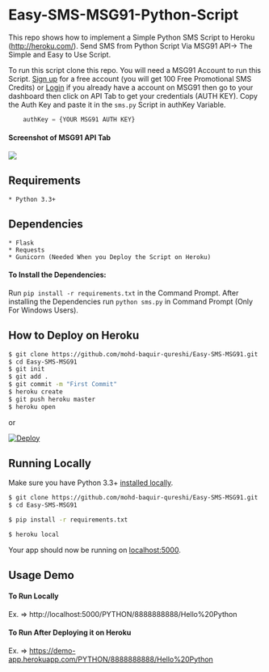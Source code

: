 # Easy-SMS-MSG91-Python-Script

This repo shows how to implement a Simple Python SMS Script to Heroku (http://heroku.com/). Send SMS from Python Script Via MSG91 API-> The Simple and Easy to Use Script.

To run this script clone this repo. You will need a MSG91 Account to run this Script. [Sign up](https://world.msg91.com/signup/?u3=PN) for a free account (you will get 100 Free Promotional SMS Credits) or [Login](https://control.msg91.com/signin/) if you already have a account on MSG91 then go to your dashboard then click on API Tab to get your credentials (AUTH KEY). Copy the Auth Key and paste it in the `sms.py` Script in authKey Variable.

```Python
    authKey = {YOUR MSG91 AUTH KEY}
```

#### Screenshot of MSG91 API Tab

![](https://encrypted-tbn0.gstatic.com/images?q=tbn%3AANd9GcSTErY6SvJOCOOZyZnpd_goHGs8B-g8GGfE-y1ntNsAEpVuWzSl)

## Requirements

    * Python 3.3+
    
## Dependencies

    * Flask
    * Requests
    * Gunicorn (Needed When you Deploy the Script on Heroku)
    
#### To Install the Dependencies: 

Run `pip install -r requirements.txt` in the Command Prompt.
After installing the Dependencies run `python sms.py` in Command Prompt (Only For Windows Users).

## How to Deploy on Heroku

```sh
$ git clone https://github.com/mohd-baquir-qureshi/Easy-SMS-MSG91.git
$ cd Easy-SMS-MSG91
$ git init
$ git add .
$ git commit -m "First Commit"
$ heroku create
$ git push heroku master
$ heroku open
```
or

[![Deploy](https://www.herokucdn.com/deploy/button.svg)](https://heroku.com/deploy)


## Running Locally

Make sure you have Python 3.3+ [installed locally](https://www.python.org/downloads/).

```sh
$ git clone https://github.com/mohd-baquir-qureshi/Easy-SMS-MSG91.git
$ cd Easy-SMS-MSG91

$ pip install -r requirements.txt

$ heroku local
```

Your app should now be running on [localhost:5000](http://localhost:5000/).


## Usage Demo

#### To Run Locally

Ex. => http://localhost:5000/PYTHON/8888888888/Hello%20Python

#### To Run After Deploying it on Heroku

Ex. => https://demo-app.herokuapp.com/PYTHON/8888888888/Hello%20Python


